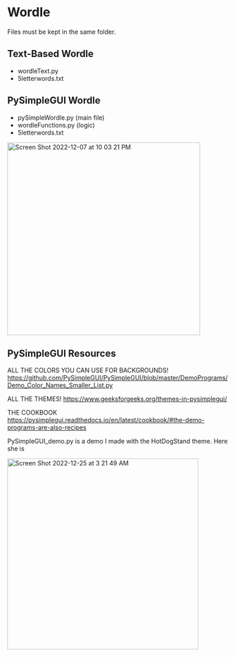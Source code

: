 # Wordle
Files must be kept in the same folder.

## Text-Based Wordle
- wordleText.py
- 5letterwords.txt

## PySimpleGUI Wordle
- pySimpleWordle.py  (main file)
- wordleFunctions.py (logic)
- 5letterwords.txt 

<img width="438" alt="Screen Shot 2022-12-07 at 10 03 21 PM" src="https://user-images.githubusercontent.com/76240464/209466397-c9983357-7a9c-4aa9-a808-864827506031.png"> 

## PySimpleGUI Resources
ALL THE COLORS YOU CAN USE FOR BACKGROUNDS!
https://github.com/PySimpleGUI/PySimpleGUI/blob/master/DemoPrograms/Demo_Color_Names_Smaller_List.py

ALL THE THEMES!
https://www.geeksforgeeks.org/themes-in-pysimplegui/

THE COOKBOOK
https://pysimplegui.readthedocs.io/en/latest/cookbook/#the-demo-programs-are-also-recipes

PySimpleGUI_demo.py is a demo I made with the HotDogStand theme. Here she is



<img width="434" alt="Screen Shot 2022-12-25 at 3 21 49 AM" src="https://user-images.githubusercontent.com/76240464/209467770-20a0d110-6191-40f4-9aca-969bd05bfb66.png">


